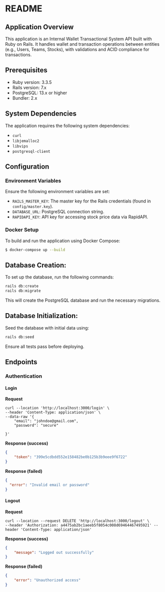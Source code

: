 # README

## Application Overview

This application is an Internal Wallet Transactional System API built with Ruby on Rails. It handles wallet and transaction operations between entities (e.g., Users, Teams, Stocks), with validations and ACID compliance for transactions.

## Prerequisites

* Ruby version: 3.3.5
* Rails version: 7.x
* PostgreSQL: 13.x or higher
* Bundler: 2.x

## System Dependencies

The application requires the following system dependencies:

* `curl`
* `libjemalloc2`
* `libvips`
* `postgresql-client`

## Configuration

### Environment Variables

Ensure the following environment variables are set:

* `RAILS_MASTER_KEY`: The master key for the Rails credentials (found in `config/master.key`).
* `DATABASE_URL`: PostgreSQL connection string.
* `RAPIDAPI_KEY`: API key for accessing stock price data via RapidAPI.

### Docker Setup

To build and run the application using Docker Compose:
```bash
$ docker-compose up --build
```

## Database Creation:

To set up the database, run the following commands:	
```bash
rails db:create
rails db:migrate
```   
This will create the PostgreSQL database and run the necessary migrations.

## Database Initialization:
Seed the database with initial data using: 
```bash
rails db:seed
```
Ensure all tests pass before deploying.

## Endpoints

### Authentication

#### Login

**Request**
```
curl --location 'http://localhost:3000/login' \
--header 'Content-Type: application/json' \
--data-raw '{
  	"email": "johndoe@gmail.com",
    "password": "secure"
    
}'
```

**Response (success)**
```json
{
	"token": "399e5cdbdd552e158482be0b125b3b9eee9f6722"
}
```

**Response (failed)**
```json
{
  "error": "Invalid email or password"
}
```

#### Logout

**Request**
```
curl --location --request DELETE 'http://localhost:3000/logout' \
--header 'Authorization: a4475ab2bc1aeeb5f8054c008d69464467495921' --header 'Content-Type: application/json'
```

**Response (success)**
```json
{
	"message": "Logged out successfully"
}
```

**Response (failed)**
```json
{
    "error": "Unauthorized access"
}
```   